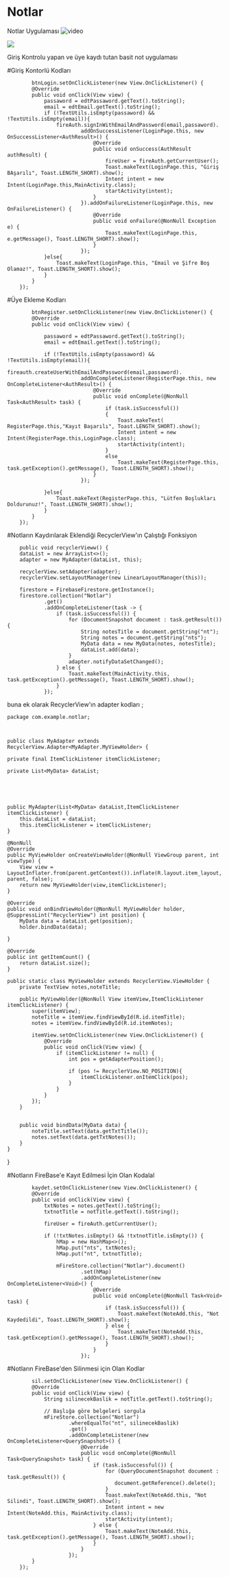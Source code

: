 # Notlar
 Notlar Uygulaması ![video](https://github.com/enesaks/Notlar/assets/98012557/7280440f-0745-4ad7-a36a-68653f33ce5f)
 
 
 
 ![](https://github.com/enesaks/Notlar/assets/98012557/1ffd47e0-1157-4458-ad81-0f80582ea5ae)


Giriş Kontrolu yapan ve üye kaydı tutan basit not uygulaması



#Giriş Kontorlü Kodları 

            btnLogin.setOnClickListener(new View.OnClickListener() {
            @Override
            public void onClick(View view) {
                passaword = edtPassaword.getText().toString();
                email = edtEmail.getText().toString();
                if (!TextUtils.isEmpty(passaword) && !TextUtils.isEmpty(email)){
                    fireAuth.signInWithEmailAndPassword(email,passaword).
                            addOnSuccessListener(LoginPage.this, new OnSuccessListener<AuthResult>() {
                                @Override
                                public void onSuccess(AuthResult authResult) {
                                    fireUser = fireAuth.getCurrentUser();
                                    Toast.makeText(LoginPage.this, "Giriş BAşarılı", Toast.LENGTH_SHORT).show();
                                    Intent intent = new Intent(LoginPage.this,MainActivity.class);
                                    startActivity(intent);
                                }
                            }).addOnFailureListener(LoginPage.this, new OnFailureListener() {
                                @Override
                                public void onFailure(@NonNull Exception e) {
                                    Toast.makeText(LoginPage.this, e.getMessage(), Toast.LENGTH_SHORT).show();
                                }
                            });
                }else{
                    Toast.makeText(LoginPage.this, "Email ve Şifre Boş Olamaz!", Toast.LENGTH_SHORT).show();
                }
            }
        });

 #Üye Ekleme Kodları 
 
 
 
            btnRegister.setOnClickListener(new View.OnClickListener() {
            @Override
            public void onClick(View view) {

                passaword = edtPassaword.getText().toString();
                email = edtEmail.getText().toString();

                if (!TextUtils.isEmpty(passaword) && !TextUtils.isEmpty(email)){
                    fireauth.createUserWithEmailAndPassword(email,passaword).
                            addOnCompleteListener(RegisterPage.this, new OnCompleteListener<AuthResult>() {
                                @Override
                                public void onComplete(@NonNull Task<AuthResult> task) {
                                    if (task.isSuccessful())
                                    {
                                        Toast.makeText( RegisterPage.this,"Kayıt Başarılı", Toast.LENGTH_SHORT).show();
                                        Intent intent = new Intent(RegisterPage.this,LoginPage.class);
                                        startActivity(intent);
                                    }
                                    else
                                        Toast.makeText(RegisterPage.this, task.getException().getMessage(), Toast.LENGTH_SHORT).show();
                                }
                            });

                }else{
                    Toast.makeText(RegisterPage.this, "Lütfen Boşlukları Doldurunuz!", Toast.LENGTH_SHORT).show();
                }
            }
        });
 
 
 
#Notların Kaydırılarak Eklendiği RecyclerView'ın Çalıştığı Fonksiyon 
 
 
 
        public void recyclerVieww() {
        dataList = new ArrayList<>();
        adapter = new MyAdapter(dataList, this);

        recyclerView.setAdapter(adapter);
        recyclerView.setLayoutManager(new LinearLayoutManager(this));

        firestore = FirebaseFirestore.getInstance();
        firestore.collection("Notlar")
                .get()
                .addOnCompleteListener(task -> {
                    if (task.isSuccessful()) {
                        for (DocumentSnapshot document : task.getResult()) {
                            String notesTitle = document.getString("nt");
                            String notes = document.getString("nts");
                            MyData data = new MyData(notes, notesTitle);
                            dataList.add(data);
                        }
                        adapter.notifyDataSetChanged();
                    } else {
                        Toast.makeText(MainActivity.this, task.getException().getMessage(), Toast.LENGTH_SHORT).show();
                    }
                });
 
 
 buna ek olarak RecyclerView'ın adapter kodları ;
 
 

    package com.example.notlar;

 

    public class MyAdapter extends RecyclerView.Adapter<MyAdapter.MyViewHolder> {

    private final ItemClickListener itemClickListener;

    private List<MyData> dataList;





    public MyAdapter(List<MyData> dataList,ItemClickListener itemClickListener) {
        this.dataList = dataList;
        this.itemClickListener = itemClickListener;
    }

    @NonNull
    @Override
    public MyViewHolder onCreateViewHolder(@NonNull ViewGroup parent, int viewType) {
        View view = LayoutInflater.from(parent.getContext()).inflate(R.layout.item_layout, parent, false);
        return new MyViewHolder(view,itemClickListener);
    }

    @Override
    public void onBindViewHolder(@NonNull MyViewHolder holder, @SuppressLint("RecyclerView") int position) {
        MyData data = dataList.get(position);
        holder.bindData(data);

    }

    @Override
    public int getItemCount() {
        return dataList.size();
    }

    public static class MyViewHolder extends RecyclerView.ViewHolder {
        private TextView notes,noteTitle;

        public MyViewHolder(@NonNull View itemView,ItemClickListener itemClickListener) {
            super(itemView);
            noteTitle = itemView.findViewById(R.id.itemTitle);
            notes = itemView.findViewById(R.id.itemNotes);

            itemView.setOnClickListener(new View.OnClickListener() {
                @Override
                public void onClick(View view) {
                    if (itemClickListener != null) {
                        int pos = getAdapterPosition();

                        if (pos != RecyclerView.NO_POSITION){
                            itemClickListener.onItemClick(pos);
                        }
                    }
                }
            });
        }


        public void bindData(MyData data) {
            noteTitle.setText(data.getTxtTitle());
            notes.setText(data.getTxtNotes());
        }
    }


}
 
 
 
 #Notların FireBase'e Kayıt Edilmesi İçin Olan Kodalal 
 
 
 
            kaydet.setOnClickListener(new View.OnClickListener() {
            @Override
            public void onClick(View view) {
                txtNotes = notes.getText().toString();
                txtnotTitle = notTitle.getText().toString();

                fireUser = fireAuth.getCurrentUser();

                if (!txtNotes.isEmpty() && !txtnotTitle.isEmpty()) {
                    hMap = new HashMap<>();
                    hMap.put("nts", txtNotes);
                    hMap.put("nt", txtnotTitle);

                    mFireStore.collection("Notlar").document()
                            .set(hMap)
                            .addOnCompleteListener(new OnCompleteListener<Void>() {
                                @Override
                                public void onComplete(@NonNull Task<Void> task) {
                                    if (task.isSuccessful()) {
                                        Toast.makeText(NoteAdd.this, "Not Kaydedildi", Toast.LENGTH_SHORT).show();
                                    } else {
                                        Toast.makeText(NoteAdd.this, task.getException().getMessage(), Toast.LENGTH_SHORT).show();
                                    }
                                }
                            });
 
 #Notların FireBase'den Silinmesi için Olan Kodlar
 
 
 
            sil.setOnClickListener(new View.OnClickListener() {
            @Override
            public void onClick(View view) {
                String silinecekBaslik = notTitle.getText().toString();

                // Başlığa göre belgeleri sorgula
                mFireStore.collection("Notlar")
                        .whereEqualTo("nt", silinecekBaslik)
                        .get()
                        .addOnCompleteListener(new OnCompleteListener<QuerySnapshot>() {
                            @Override
                            public void onComplete(@NonNull Task<QuerySnapshot> task) {
                                if (task.isSuccessful()) {
                                    for (QueryDocumentSnapshot document : task.getResult()) {
                                       document.getReference().delete();
                                    }
                                    Toast.makeText(NoteAdd.this, "Not Silindi", Toast.LENGTH_SHORT).show();
                                    Intent intent = new Intent(NoteAdd.this, MainActivity.class);
                                    startActivity(intent);
                                } else {
                                    Toast.makeText(NoteAdd.this, task.getException().getMessage(), Toast.LENGTH_SHORT).show();
                                }
                            }
                        });
            }
        });
 
 
